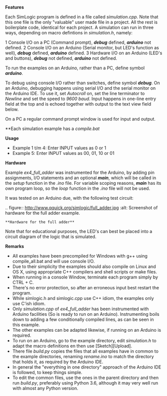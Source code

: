 **Features**

Each SimLogic program is defined in a file called *simulation.cpp*. Note that this one file is the only "valuable" user made file in a project. All the rest is boilerplate code, identical for each project. A simulation can run in three ways, depending on macro defintions in *simulation.h*, namely:

1 Console I/O on a PC (Command prompt), *__debug__* defined, *__arduino__* not defined.
2 Console I/O on an Arduino (Serial monitor, but LED's function as well), *__debug__* defined, *__arduino__* defined.
3 Hardware I/O on an Arduino (LED's and buttons), *__debug__* not defined, *__arduino__* not defined.

To run the examples on an Arduino, rather than a PC, define symbol *__arduino__*.

To debug using console I/O rather than switches, define symbol *__debug__*. On an Arduino, debugging happens using serial I/O and the serial monitor on the Arduino IDE.
To use it, set *Autocroll* on, set the line terminator to *Newline* and set the speed to *9600 baud*. Input happens in one-line entry field at the top and is echoed together with output to the text view field below.

On a PC a regular command prompt window is used for input and output.

**Each simulation example has a *compile.bat*

**Usage**

- Example 1 t/m 4: Enter INPUT values as 0 or 1
- Example 5: Enter INPUT values as 00, 01, 10 or 01

**Hardware**

Example *ex4_full_adder* was instrumented for the Arduino, by adding pin assignments, I/O statements and an optional *__main__*, which will be called in the *setup* function in the *.ino* file. For variable scoping reasons, *__main__* has its own program loop, so the *loop* function in the *.ino* file will not be used.

It was tested on an Arduino due, with the following test circuit:

.. figure:: http://www.qquick.org/simlogic/full_adder.jpg
	:alt: Screenshot of hardware for the full adder example.
	
	**Hardware for the full adder**

Note that for educational purposes, the LED's can best be placed into a circuit diagram of the logic that is simulated.

**Remarks**

- All examples have been precompiled for Windows with g++ using compile_all.bat and will use console I/O.
- Due to their simplicity the examples should also compile on Linux and OS X,
using appropriate C++ compilers and shell scripts or make files.
- When running in a console Window, terminate each program simply by CTRL + C.
- There's no error protection, so after an erroneous input best restart the program.
- While simlogic.h and simlogic.cpp use C++ idiom, the examples only use C'ish idiom.
- Only *simulation.cpp* of *ex4_full_adder* has been instrumented with Arduino facilities (So is ready to run on an Arduino). Instrumenting boils down to adding a few conditionally compiled lines, as can be seen in this example.
- The other examples can be adapted likewise, if running on an Arduino is required.
- To run on an Arduino, go to the example directory, edit *simulation.h* to adapt the macro definitions en then use [Sketch][Upload].
- There file *build.py* copies the files that all examples have in common to the example directories, renaming *rename.ino* to match the directory that holds it, as required by the Arduino IDE.
- In general the "everything in one directory" approach of the Arduino IDE is followed, to keep things simple.
- To edit the common files, use the ones in the parent directory and then run *build.py*, preferably using Python 3.6, although it may very well run with almost any Python version.


